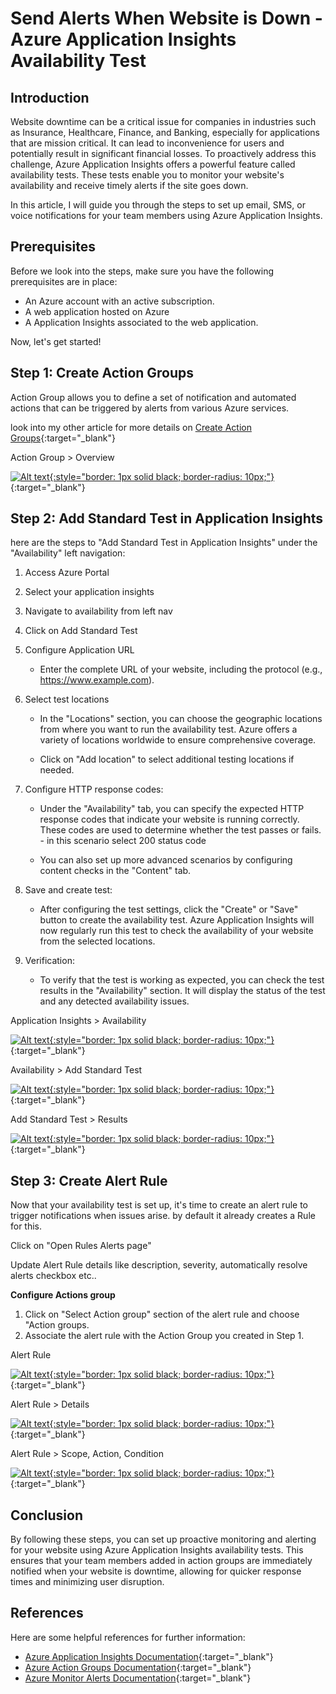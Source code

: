 # Send Alerts When Website is Down - Azure Application Insights Availability Test

## Introduction

Website downtime can be a critical issue for companies in industries such as Insurance, Healthcare, Finance, and Banking, especially for applications that are mission critical. It can lead to inconvenience for users and potentially result in significant financial losses. To proactively address this challenge, Azure Application Insights offers a powerful feature called availability tests. These tests enable you to monitor your website's availability and receive timely alerts if the site goes down.

In this article, I will guide you through the steps to set up email, SMS, or voice notifications for your team members using Azure Application Insights.

## Prerequisites

Before we look into the steps, make sure you have the following prerequisites are in place:

- An Azure account with an active subscription.
- A web application hosted on Azure
- A Application Insights associated to the web application.

Now, let's get started!

## Step 1: Create Action Groups

Action Group allows you to define a set of notification and automated actions that can be triggered by alerts from various Azure services.

look into my other article for more details on [Create Action Groups](https://anjikeesari.com/articles/azure-log-alerts/#step-1-create-action-groups){:target="_blank"}


Action Group > Overview

[![Alt text](images/azure-log-alerts-5.png){:style="border: 1px solid black; border-radius: 10px;"}](images/azure-log-alerts-5.png){:target="_blank"}



## Step 2: Add Standard Test in Application Insights

here are the steps to "Add Standard Test in Application Insights" under the "Availability" left navigation:

1. Access Azure Portal

2. Select your application insights
3. Navigate to availability from left nav
4. Click on Add Standard Test
5. Configure Application URL
   
    - Enter the complete URL of your website, including the protocol (e.g., https://www.example.com).

6. Select test locations

    - In the "Locations" section, you can choose the geographic locations from where you want to run the availability test. Azure offers a variety of locations worldwide to ensure comprehensive coverage.

    - Click on "Add location" to select additional testing locations if needed.

7. Configure HTTP response codes:

    - Under the "Availability" tab, you can specify the expected HTTP response codes that indicate your website is running correctly. These codes are used to determine whether the test passes or fails. - in this scenario select 200 status code

    - You can also set up more advanced scenarios by configuring content checks in the "Content" tab.

8. Save and create test:

    - After configuring the test settings, click the "Create" or "Save" button to create the availability test. Azure Application Insights will now regularly run this test to check the availability of your website from the selected locations.

9. Verification:

    - To verify that the test is working as expected, you can check the test results in the "Availability" section. It will display the status of the test and any detected availability issues.


Application Insights > Availability

[![Alt text](images/app-availability-alert-1.png){:style="border: 1px solid black; border-radius: 10px;"}](images/app-availability-alert-1.png){:target="_blank"}

Availability > Add Standard Test

[![Alt text](images/app-availability-alert-2.png){:style="border: 1px solid black; border-radius: 10px;"}](images/app-availability-alert-2.png){:target="_blank"}

Add Standard Test > Results

[![Alt text](images/app-availability-alert-3.png){:style="border: 1px solid black; border-radius: 10px;"}](images/app-availability-alert-3.png){:target="_blank"}


## Step 3: Create Alert Rule

Now that your availability test is set up, it's time to create an alert rule to trigger notifications when issues arise. by default it already creates a Rule for this.

Click on "Open Rules Alerts page"

Update Alert Rule details like description, severity, automatically resolve alerts checkbox etc.. 

**Configure Actions group**

1. Click on "Select Action group" section of the alert rule and choose "Action groups.
2. Associate the alert rule with the Action Group you created in Step 1.


Alert Rule

[![Alt text](images/app-availability-alert-4.png){:style="border: 1px solid black; border-radius: 10px;"}](images/app-availability-alert-4.png){:target="_blank"}

Alert Rule > Details

[![Alt text](images/app-availability-alert-5.png){:style="border: 1px solid black; border-radius: 10px;"}](images/app-availability-alert-5.png){:target="_blank"}

Alert Rule > Scope, Action, Condition

[![Alt text](images/app-availability-alert-6.png){:style="border: 1px solid black; border-radius: 10px;"}](images/app-availability-alert-6.png){:target="_blank"}


## Conclusion

By following these steps, you can set up proactive monitoring and alerting for your website using Azure Application Insights availability tests. This ensures that your team members added in action groups are immediately notified when your website is downtime, allowing for quicker response times and minimizing user disruption.



## References

Here are some helpful references for further information:

- [Azure Application Insights Documentation](https://docs.microsoft.com/en-us/azure/azure-monitor/app/monitor-web-app-availability){:target="_blank"}
- [Azure Action Groups Documentation](https://learn.microsoft.com/en-us/azure/azure-monitor/alerts/action-groups){:target="_blank"}
- [Azure Monitor Alerts Documentation](https://learn.microsoft.com/en-us/azure/azure-monitor/alerts/alerts-overview){:target="_blank"}